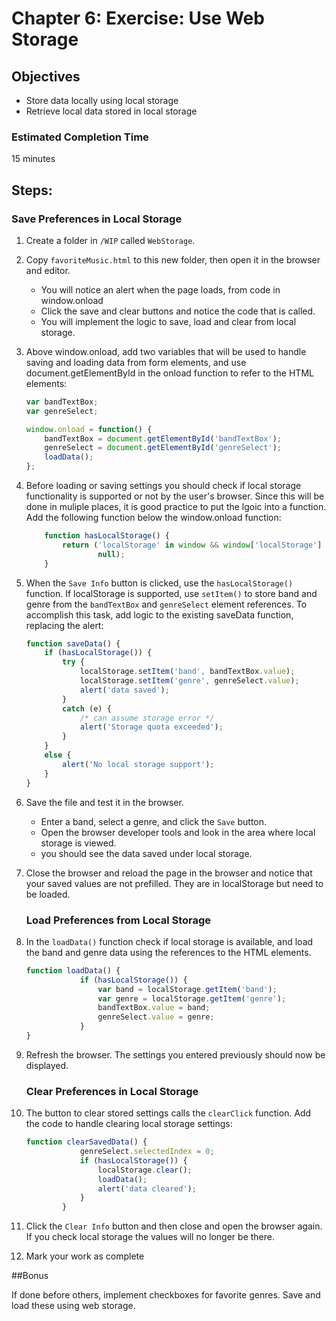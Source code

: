 # Chapter 6: Exercise: Use Web Storage
## Objectives
* Store data locally using local storage
* Retrieve local data stored in local storage

### Estimated Completion Time 
15 minutes

## Steps:
### Save Preferences in Local Storage
1. Create a folder in `/WIP` called `WebStorage`.

1. Copy `favoriteMusic.html` to this new folder, then open it in the browser and editor.
    * You will notice an alert when the page loads, from code in window.onload 
    * Click the save and clear buttons and notice the code that is called. 
    * You will implement the logic to save, load and clear from local storage.

1. Above window.onload, add two variables that will be used to handle saving and loading data from form elements, and use document.getElementById in the onload function to refer to the HTML elements:
    ```javascript
    var bandTextBox;
    var genreSelect;

    window.onload = function() {
        bandTextBox = document.getElementById('bandTextBox');
        genreSelect = document.getElementById('genreSelect');
        loadData();
    };
    ```

1. Before loading or saving settings you should check if local storage functionality is supported or not by the user's browser. Since this will be done in muliple places, it is good practice to put the lgoic into a function. Add the following function below the window.onload function:
    ```javascript
        function hasLocalStorage() {
            return ('localStorage' in window && window['localStorage'] != 
                    null);
        }
    ```

1. When the `Save Info` button is clicked, use the `hasLocalStorage()` function. If localStorage is supported, use `setItem()` to store band and genre from the `bandTextBox` and `genreSelect` element references. To accomplish this task, add logic to the existing saveData function, replacing the alert:
    ```javascript
    function saveData() {
        if (hasLocalStorage()) {
            try {
                localStorage.setItem('band', bandTextBox.value);
                localStorage.setItem('genre', genreSelect.value);
                alert('data saved');
            }
            catch (e) {
                /* can assume storage error */
                alert('Storage quota exceeded');
            }
        }
        else {
            alert('No local storage support');
        }
    }
    ```
1. Save the file and test it in the browser. 
    * Enter a band, select a genre, and click the `Save` button.  
    * Open the browser developer tools and look in the area where local storage is viewed. 
    * you should see the data saved under local storage.

1. Close the browser and reload the page in the browser and notice that your saved values are not prefilled. They are in localStorage but need to be loaded.

    ### Load Preferences from Local Storage
1. In the `loadData()` function check if local storage is available, and load the band and genre data using the references to the HTML elements.
    ```javascript
    function loadData() {
                if (hasLocalStorage()) {
                    var band = localStorage.getItem('band');
                    var genre = localStorage.getItem('genre');
                    bandTextBox.value = band;
                    genreSelect.value = genre;
                }
    }
    ```
1. Refresh the browser. The settings you entered previously should now be displayed.

    ### Clear Preferences in Local Storage
1. The button to clear stored settings calls the `clearClick` function. Add the code to handle clearing local storage settings: 
    ```javascript
    function clearSavedData() {
                genreSelect.selectedIndex = 0;
                if (hasLocalStorage()) {
                    localStorage.clear();
                    loadData();
                    alert('data cleared');
                }
            }
    ```
1. Click the `Clear Info` button and then close and open the browser again. If you check local storage the values will no longer be there.

1. Mark your work as complete

##Bonus

If done before others, implement checkboxes for favorite genres. Save and load these using web storage.